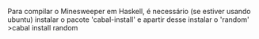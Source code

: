 Para compilar o Minesweeper em Haskell, é necessário (se estiver usando ubuntu)
instalar o pacote 'cabal-install' e apartir desse instalar o 'random'
		>cabal install random
